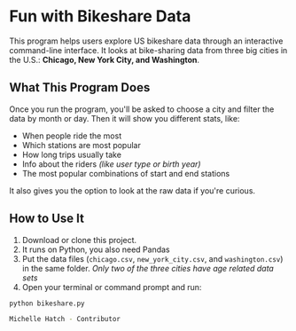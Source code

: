 # Fun with Bikeshare Data

 This program helps users explore US bikeshare data through an interactive command-line interface. It looks at bike-sharing data from three big cities in the U.S.: **Chicago, New York City, and Washington**.

## What This Program Does


Once you run the program, you'll be asked to choose a city and filter the data by month or day. Then it will show you different stats, like:

- When people ride the most
- Which stations are most popular
- How long trips usually take
- Info about the riders _(like user type or birth year)_
- The most popular combinations of start and end stations

It also gives you the option to look at the raw data if you're curious.

## How to Use It

1. Download or clone this project.
2. It runs on Python, you also need Pandas
3. Put the data files (`chicago.csv`, `new_york_city.csv`, and `washington.csv`) in the same folder.
    _Only two of the three cities have age related data sets_
4. Open your terminal or command prompt and run:

```bash
python bikeshare.py

Michelle Hatch - Contributor
